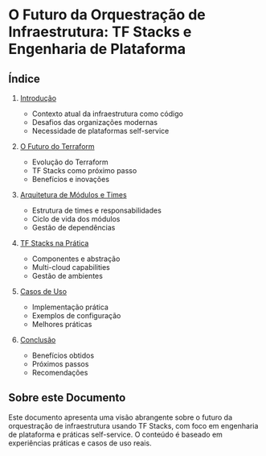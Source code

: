 # O Futuro da Orquestração de Infraestrutura: TF Stacks e Engenharia de Plataforma

## Índice

1. [Introdução](01-introducao.md)
   - Contexto atual da infraestrutura como código
   - Desafios das organizações modernas
   - Necessidade de plataformas self-service

2. [O Futuro do Terraform](02-terraform-futuro.md)
   - Evolução do Terraform
   - TF Stacks como próximo passo
   - Benefícios e inovações

3. [Arquitetura de Módulos e Times](03-arquitetura-modulos.md)
   - Estrutura de times e responsabilidades
   - Ciclo de vida dos módulos
   - Gestão de dependências

4. [TF Stacks na Prática](04-tfstacks.md)
   - Componentes e abstração
   - Multi-cloud capabilities
   - Gestão de ambientes

5. [Casos de Uso](05-casos-uso.md)
   - Implementação prática
   - Exemplos de configuração
   - Melhores práticas

6. [Conclusão](06-conclusao.md)
   - Benefícios obtidos
   - Próximos passos
   - Recomendações

## Sobre este Documento

Este documento apresenta uma visão abrangente sobre o futuro da orquestração de infraestrutura usando TF Stacks, com foco em engenharia de plataforma e práticas self-service. O conteúdo é baseado em experiências práticas e casos de uso reais.